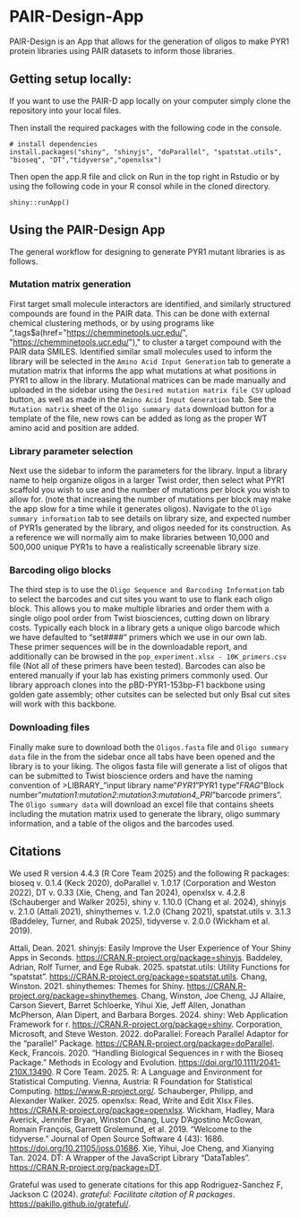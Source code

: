 # PAIR-Design-App
PAIR-Design is an App that allows for the generation of oligos to make PYR1 protein libraries using PAIR datasets to inform those libraries. 

## Getting setup locally:
If you want to use the PAIR-D app locally on your computer simply clone the repository into your local files.

Then install the required packages with the following code in the console.

```{install packages}
# install dependencies
install.packages("shiny", "shinyjs", "doParallel", "spatstat.utils", "bioseq", "DT","tidyverse","openxlsx")
```

Then open the app.R file and click on Run in the top right in Rstudio or by using the following code in your R consol while in the cloned directory.

```{Run app}
shiny::runApp()
```
## Using the PAIR-Design App

The general workflow for designing to generate PYR1 mutant libraries is as follows. 

### Mutation matrix generation

First target small molecule interactors are identified, and similarly structured compounds are found in the PAIR data. This can be done with external chemical clustering methods, or by using programs like ",tags$a(href="https://chemminetools.ucr.edu/", "https://chemminetools.ucr.edu/")," to cluster a target compound with the PAIR data SMILES. Identified similar small molecules used to inform the library will be selected in the `Amino Acid Input Generation` tab to generate a mutation matrix that informs the app what mutations at what positions in PYR1 to allow in the library. Mutational matrices can be made manually and uploaded in the sidebar using the `Desired mutation matrix file CSV` upload button, as well as made in the `Amino Acid Input Generation` tab. See the `Mutation matrix` sheet of the `Oligo summary data` download button for a template of the file, new rows can be added as long as the proper WT amino acid and position are added. 

### Library parameter selection

Next use the sidebar to inform the parameters for the library. Input a library name to help organize oligos in a larger Twist order, then select what PYR1 scaffold you wish to use and the number of mutations per block you wish to allow for. (note that increasing the number of mutations per block may make the app slow for a time while it generates oligos). Navigate to the `Oligo summary information` tab to see details on library size, and expected number of PYR1s generated by the library, and oligos needed for its construction. As a reference we will normally aim to make libraries between 10,000 and 500,000 unique PYR1s to have a realistically screenable library size. 

### Barcoding oligo blocks

The third step is to use the `Oligo Sequence and Barcoding Information` tab to select the barcodes and cut sites you want to use to flank each oligo block. This allows you to make multiple libraries and order them with a single oligo pool order from Twist biosciences, cutting down on library costs. Typically each block in a library gets a unique oligo barcode which we have defaulted to “set####” primers which we use in our own lab. These primer sequences will be in the downloadable report, and additionally can be browsed in the `pop_experiment.xlsx - 10K_primers.csv` file (Not all of these primers have been tested). Barcodes can also be entered manually if your lab has existing primers commonly used. Our library approach clones into the pBD-PYR1-153bp-F1 backbone using golden gate assembly; other cutsites can be selected but only BsaI cut sites will work with this backbone.  

### Downloading files 

Finally make sure to download both the `Oligos.fasta` file and `Oligo summary data` file in the from the sidebar once all tabs have been opened and the library is to your liking. The oligos fasta file will generate a list of oligos that can be submitted to Twist bioscience orders and have the naming convention of >LIBRARY_”input library name”_PYR1_”PYR1 type”_FRAG_”Block number”_mutation1:mutation2:mutation3:mutation4_PRI_”barcode primers”. The `Oligo summary data` will download an excel file that contains sheets including the mutation matrix used to generate the library, oligo summary information, and a table of the oligos and the barcodes used. 


## Citations 


We used R version 4.4.3 (R Core Team 2025) and the following R packages: bioseq v. 0.1.4 (Keck 2020), doParallel v. 1.0.17 (Corporation and Weston 2022), DT v. 0.33 (Xie, Cheng, and Tan 2024), openxlsx v. 4.2.8 (Schauberger and Walker 2025), shiny v. 1.10.0 (Chang et al. 2024), shinyjs v. 2.1.0 (Attali 2021), shinythemes v. 1.2.0 (Chang 2021), spatstat.utils v. 3.1.3 (Baddeley, Turner, and Rubak 2025), tidyverse v. 2.0.0 (Wickham et al. 2019).

Attali, Dean. 2021. shinyjs: Easily Improve the User Experience of Your Shiny Apps in Seconds. https://CRAN.R-project.org/package=shinyjs.
Baddeley, Adrian, Rolf Turner, and Ege Rubak. 2025. spatstat.utils: Utility Functions for “spatstat”. https://CRAN.R-project.org/package=spatstat.utils.
Chang, Winston. 2021. shinythemes: Themes for Shiny. https://CRAN.R-project.org/package=shinythemes.
Chang, Winston, Joe Cheng, JJ Allaire, Carson Sievert, Barret Schloerke, Yihui Xie, Jeff Allen, Jonathan McPherson, Alan Dipert, and Barbara Borges. 2024. shiny: Web Application Framework for r. https://CRAN.R-project.org/package=shiny.
Corporation, Microsoft, and Steve Weston. 2022. doParallel: Foreach Parallel Adaptor for the “parallel” Package. https://CRAN.R-project.org/package=doParallel.
Keck, Francois. 2020. “Handling Biological Sequences in r with the Bioseq Package.” Methods in Ecology and Evolution. https://doi.org/10.1111/2041-210X.13490.
R Core Team. 2025. R: A Language and Environment for Statistical Computing. Vienna, Austria: R Foundation for Statistical Computing. https://www.R-project.org/.
Schauberger, Philipp, and Alexander Walker. 2025. openxlsx: Read, Write and Edit Xlsx Files. https://CRAN.R-project.org/package=openxlsx.
Wickham, Hadley, Mara Averick, Jennifer Bryan, Winston Chang, Lucy D’Agostino McGowan, Romain François, Garrett Grolemund, et al. 2019. “Welcome to the tidyverse.” Journal of Open Source Software 4 (43): 1686. https://doi.org/10.21105/joss.01686.
Xie, Yihui, Joe Cheng, and Xianying Tan. 2024. DT: A Wrapper of the JavaScript Library “DataTables”. https://CRAN.R-project.org/package=DT.


Grateful was used to generate citations for this app
Rodriguez-Sanchez F, Jackson C (2024). _grateful: Facilitate citation of R packages_.
  <https://pakillo.github.io/grateful/>.




